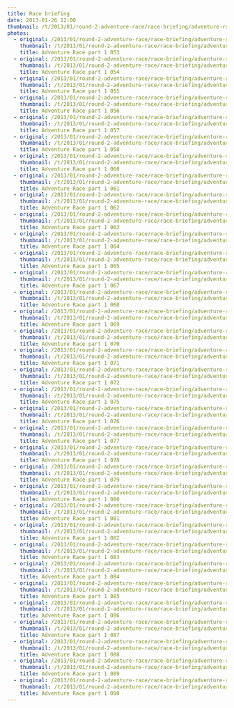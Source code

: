 ```yaml
---
title: Race briefing
date: 2013-01-26 12:00
thumbnail: /t/2013/01/round-2-adventure-race/race-briefing/adventure-race-part-1-053.jpg
photos:
  - original: /2013/01/round-2-adventure-race/race-briefing/adventure-race-part-1-053.jpg
    thumbnail: /t/2013/01/round-2-adventure-race/race-briefing/adventure-race-part-1-053.jpg
    title: Adventure Race part 1 053
  - original: /2013/01/round-2-adventure-race/race-briefing/adventure-race-part-1-054.jpg
    thumbnail: /t/2013/01/round-2-adventure-race/race-briefing/adventure-race-part-1-054.jpg
    title: Adventure Race part 1 054
  - original: /2013/01/round-2-adventure-race/race-briefing/adventure-race-part-1-055.jpg
    thumbnail: /t/2013/01/round-2-adventure-race/race-briefing/adventure-race-part-1-055.jpg
    title: Adventure Race part 1 055
  - original: /2013/01/round-2-adventure-race/race-briefing/adventure-race-part-1-056.jpg
    thumbnail: /t/2013/01/round-2-adventure-race/race-briefing/adventure-race-part-1-056.jpg
    title: Adventure Race part 1 056
  - original: /2013/01/round-2-adventure-race/race-briefing/adventure-race-part-1-057.jpg
    thumbnail: /t/2013/01/round-2-adventure-race/race-briefing/adventure-race-part-1-057.jpg
    title: Adventure Race part 1 057
  - original: /2013/01/round-2-adventure-race/race-briefing/adventure-race-part-1-058.jpg
    thumbnail: /t/2013/01/round-2-adventure-race/race-briefing/adventure-race-part-1-058.jpg
    title: Adventure Race part 1 058
  - original: /2013/01/round-2-adventure-race/race-briefing/adventure-race-part-1-060.jpg
    thumbnail: /t/2013/01/round-2-adventure-race/race-briefing/adventure-race-part-1-060.jpg
    title: Adventure Race part 1 060
  - original: /2013/01/round-2-adventure-race/race-briefing/adventure-race-part-1-061.jpg
    thumbnail: /t/2013/01/round-2-adventure-race/race-briefing/adventure-race-part-1-061.jpg
    title: Adventure Race part 1 061
  - original: /2013/01/round-2-adventure-race/race-briefing/adventure-race-part-1-062.jpg
    thumbnail: /t/2013/01/round-2-adventure-race/race-briefing/adventure-race-part-1-062.jpg
    title: Adventure Race part 1 062
  - original: /2013/01/round-2-adventure-race/race-briefing/adventure-race-part-1-063.jpg
    thumbnail: /t/2013/01/round-2-adventure-race/race-briefing/adventure-race-part-1-063.jpg
    title: Adventure Race part 1 063
  - original: /2013/01/round-2-adventure-race/race-briefing/adventure-race-part-1-064.jpg
    thumbnail: /t/2013/01/round-2-adventure-race/race-briefing/adventure-race-part-1-064.jpg
    title: Adventure Race part 1 064
  - original: /2013/01/round-2-adventure-race/race-briefing/adventure-race-part-1-065.jpg
    thumbnail: /t/2013/01/round-2-adventure-race/race-briefing/adventure-race-part-1-065.jpg
    title: Adventure Race part 1 065
  - original: /2013/01/round-2-adventure-race/race-briefing/adventure-race-part-1-067.jpg
    thumbnail: /t/2013/01/round-2-adventure-race/race-briefing/adventure-race-part-1-067.jpg
    title: Adventure Race part 1 067
  - original: /2013/01/round-2-adventure-race/race-briefing/adventure-race-part-1-068.jpg
    thumbnail: /t/2013/01/round-2-adventure-race/race-briefing/adventure-race-part-1-068.jpg
    title: Adventure Race part 1 068
  - original: /2013/01/round-2-adventure-race/race-briefing/adventure-race-part-1-069.jpg
    thumbnail: /t/2013/01/round-2-adventure-race/race-briefing/adventure-race-part-1-069.jpg
    title: Adventure Race part 1 069
  - original: /2013/01/round-2-adventure-race/race-briefing/adventure-race-part-1-070.jpg
    thumbnail: /t/2013/01/round-2-adventure-race/race-briefing/adventure-race-part-1-070.jpg
    title: Adventure Race part 1 070
  - original: /2013/01/round-2-adventure-race/race-briefing/adventure-race-part-1-071.jpg
    thumbnail: /t/2013/01/round-2-adventure-race/race-briefing/adventure-race-part-1-071.jpg
    title: Adventure Race part 1 071
  - original: /2013/01/round-2-adventure-race/race-briefing/adventure-race-part-1-072.jpg
    thumbnail: /t/2013/01/round-2-adventure-race/race-briefing/adventure-race-part-1-072.jpg
    title: Adventure Race part 1 072
  - original: /2013/01/round-2-adventure-race/race-briefing/adventure-race-part-1-075.jpg
    thumbnail: /t/2013/01/round-2-adventure-race/race-briefing/adventure-race-part-1-075.jpg
    title: Adventure Race part 1 075
  - original: /2013/01/round-2-adventure-race/race-briefing/adventure-race-part-1-076.jpg
    thumbnail: /t/2013/01/round-2-adventure-race/race-briefing/adventure-race-part-1-076.jpg
    title: Adventure Race part 1 076
  - original: /2013/01/round-2-adventure-race/race-briefing/adventure-race-part-1-077.jpg
    thumbnail: /t/2013/01/round-2-adventure-race/race-briefing/adventure-race-part-1-077.jpg
    title: Adventure Race part 1 077
  - original: /2013/01/round-2-adventure-race/race-briefing/adventure-race-part-1-078.jpg
    thumbnail: /t/2013/01/round-2-adventure-race/race-briefing/adventure-race-part-1-078.jpg
    title: Adventure Race part 1 078
  - original: /2013/01/round-2-adventure-race/race-briefing/adventure-race-part-1-079.jpg
    thumbnail: /t/2013/01/round-2-adventure-race/race-briefing/adventure-race-part-1-079.jpg
    title: Adventure Race part 1 079
  - original: /2013/01/round-2-adventure-race/race-briefing/adventure-race-part-1-080.jpg
    thumbnail: /t/2013/01/round-2-adventure-race/race-briefing/adventure-race-part-1-080.jpg
    title: Adventure Race part 1 080
  - original: /2013/01/round-2-adventure-race/race-briefing/adventure-race-part-1-081.jpg
    thumbnail: /t/2013/01/round-2-adventure-race/race-briefing/adventure-race-part-1-081.jpg
    title: Adventure Race part 1 081
  - original: /2013/01/round-2-adventure-race/race-briefing/adventure-race-part-1-082.jpg
    thumbnail: /t/2013/01/round-2-adventure-race/race-briefing/adventure-race-part-1-082.jpg
    title: Adventure Race part 1 082
  - original: /2013/01/round-2-adventure-race/race-briefing/adventure-race-part-1-083.jpg
    thumbnail: /t/2013/01/round-2-adventure-race/race-briefing/adventure-race-part-1-083.jpg
    title: Adventure Race part 1 083
  - original: /2013/01/round-2-adventure-race/race-briefing/adventure-race-part-1-084.jpg
    thumbnail: /t/2013/01/round-2-adventure-race/race-briefing/adventure-race-part-1-084.jpg
    title: Adventure Race part 1 084
  - original: /2013/01/round-2-adventure-race/race-briefing/adventure-race-part-1-085.jpg
    thumbnail: /t/2013/01/round-2-adventure-race/race-briefing/adventure-race-part-1-085.jpg
    title: Adventure Race part 1 085
  - original: /2013/01/round-2-adventure-race/race-briefing/adventure-race-part-1-086.jpg
    thumbnail: /t/2013/01/round-2-adventure-race/race-briefing/adventure-race-part-1-086.jpg
    title: Adventure Race part 1 086
  - original: /2013/01/round-2-adventure-race/race-briefing/adventure-race-part-1-087.jpg
    thumbnail: /t/2013/01/round-2-adventure-race/race-briefing/adventure-race-part-1-087.jpg
    title: Adventure Race part 1 087
  - original: /2013/01/round-2-adventure-race/race-briefing/adventure-race-part-1-088.jpg
    thumbnail: /t/2013/01/round-2-adventure-race/race-briefing/adventure-race-part-1-088.jpg
    title: Adventure Race part 1 088
  - original: /2013/01/round-2-adventure-race/race-briefing/adventure-race-part-1-089.jpg
    thumbnail: /t/2013/01/round-2-adventure-race/race-briefing/adventure-race-part-1-089.jpg
    title: Adventure Race part 1 089
  - original: /2013/01/round-2-adventure-race/race-briefing/adventure-race-part-1-090.jpg
    thumbnail: /t/2013/01/round-2-adventure-race/race-briefing/adventure-race-part-1-090.jpg
    title: Adventure Race part 1 090
---
```

